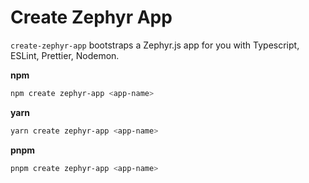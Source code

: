 # Create Zephyr App

`create-zephyr-app` bootstraps a Zephyr.js app for you with Typescript, ESLint, Prettier, Nodemon.

**npm**

```bash
npm create zephyr-app <app-name>
```

**yarn**

```bash
yarn create zephyr-app <app-name>
```

**pnpm**

```bash
pnpm create zephyr-app <app-name>
```
